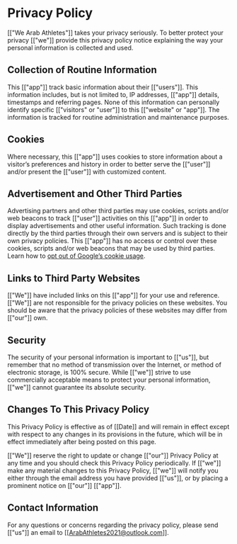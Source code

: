 # Privacy Policy

[["We Arab Athletes"]] takes your privacy seriously. To better protect your privacy [["we"]] provide this privacy policy notice explaining the way your personal information is collected and used.


## Collection of Routine Information

This [["app"]] track basic information about their [["users"]]. This information includes, but is not limited to, IP addresses, [["app"]] details, timestamps and referring pages. None of this information can personally identify specific [["visitors" or "user"]] to this [["website" or "app"]]. The information is tracked for routine administration and maintenance purposes.


## Cookies

Where necessary, this [["app"]] uses cookies to store information about a visitor’s preferences and history in order to better serve the [["user"]] and/or present the [["user"]] with customized content.


## Advertisement and Other Third Parties

Advertising partners and other third parties may use cookies, scripts and/or web beacons to track [["user"]] activities on this [["app"]] in order to display advertisements and other useful information. Such tracking is done directly by the third parties through their own servers and is subject to their own privacy policies. This [["app"]] has no access or control over these cookies, scripts and/or web beacons that may be used by third parties. Learn how to [opt out of Google’s cookie usage](http://www.google.com/privacy_ads.html).


## Links to Third Party Websites

[["We"]] have included links on this [["app"]] for your use and reference. [["We"]] are not responsible for the privacy policies on these websites. You should be aware that the privacy policies of these websites may differ from [["our"]] own.


## Security

The security of your personal information is important to [["us"]], but remember that no method of transmission over the Internet, or method of electronic storage, is 100% secure. While [["we"]] strive to use commercially acceptable means to protect your personal information, [["we"]] cannot guarantee its absolute security.


## Changes To This Privacy Policy

This Privacy Policy is effective as of [[Date]] and will remain in effect except with respect to any changes in its provisions in the future, which will be in effect immediately after being posted on this page.

[["We"]] reserve the right to update or change [["our"]] Privacy Policy at any time and you should check this Privacy Policy periodically. If [["we"]] make any material changes to this Privacy Policy, [["we"]] will notify you either through the email address you have provided [["us"]], or by placing a prominent notice on [["our"]] [["app"]].


## Contact Information

For any questions or concerns regarding the privacy policy, please send [["us"]] an email to [[ArabAthletes2021@outlook.com]].

